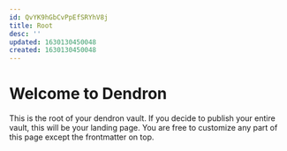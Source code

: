 ```yaml
---
id: QvYK9hGbCvPpEfSRYhV8j
title: Root
desc: ''
updated: 1630130450048
created: 1630130450048
---
```

# Welcome to Dendron

This is the root of your dendron vault. If you decide to publish your entire vault, this will be your landing page. You are free to customize any part of this page except the frontmatter on top. 
